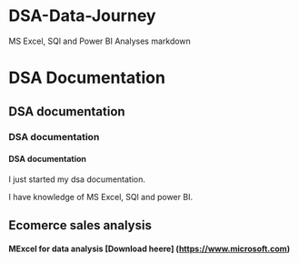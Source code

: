 # DSA-Data-Journey
MS Excel, SQl and Power BI Analyses
markdown
# DSA Documentation 
## DSA documentation
### DSA documentation
#### DSA documentation
I just started my dsa documentation.


I have knowledge of MS Excel, SQl and power BI.
## Ecomerce sales analysis
#### MExcel for data analysis [Download heere] (https://www.microsoft.com)
